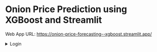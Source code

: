 # Onion Price Prediction using XGBoost and Streamlit

Web App URL: https://onion-price-forecasting--xgboost.streamlit.app/

<details>
<summary>Login</summary>
<p></p>
<p>Username: LemonCoffee</p>
<p>Password: reine</p>
</details>
